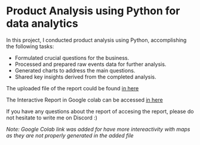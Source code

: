 # Product Analysis using Python for data analytics

In this project, I conducted product analysis using Python, accomplishing the following tasks:

- Formulated crucial questions for the business.
- Processed and prepared raw events data for further analysis.
- Generated charts to address the main questions.
- Shared key insights derived from the completed analysis.

The uploaded file of the report could be found [in here](https://github.com/LinasSut/Turing-College-Data-Projects/blob/main/Python%20for%20Data%20Analytics/Product%20Analysis%20using%20Python.ipynb)

The Interactive Report in Google colab can be accessed [in here](https://colab.research.google.com/drive/1xkTRk9aaoRZTudEF3EwYnhlqvjfqTekL?usp=sharing)

If you have any questions about the report of accesing the report, please do not hesitate to write me on Discord :)

*Note: Google Colab link was added for have more intereactivity with maps as they are not properly generated in the added file*

